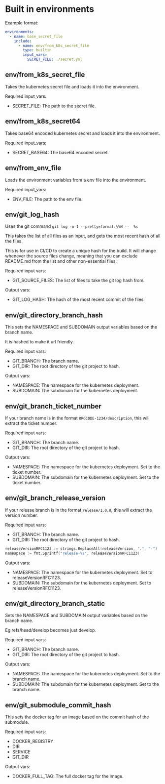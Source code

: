 # Built in environments

Example format:
```yaml
environments:
  - name: base_secret_file
    include:
      - name: env/from_k8s_secret_file
        type: builtin
        input_vars:
          SECRET_FILE: ./secret.yml
```

## env/from_k8s_secret_file

Takes the kubernetes secret file and loads it into the environment.

Required input_vars:
- SECRET_FILE: The path to the secret file.

## env/from_k8s_secret64

Takes base64 encoded kubernetes secret and loads it into the environment.

Required input_vars:
- SECRET_BASE64: The base64 encoded secret.

## env/from_env_file

Loads the environment variables from a env file into the environment.

Required input_vars:
- ENV_FILE: The path to the env file.

## env/git_log_hash

Uses the git command `git log -n 1 --pretty=format:%%H --  %s`

This takes the list of all files as an input, and gets the most recent hash of all the files.

This is for use in CI/CD to create a unique hash for the build. It will change whenever the source 
files change, meaning that you can exclude README.md from the list and other non-essential files.

Required input vars:
- GIT_SOURCE_FILES: The list of files to take the git log hash from.

Output vars:
- GIT_LOG_HASH: The hash of the most recent commit of the files.

## env/git_directory_branch_hash

This sets the NAMESPACE and SUBDOMAIN output variables based on the branch name.

It is hashed to make it url friendly.

Required input vars:
- GIT_BRANCH: The branch name.
- GIT_DIR: The root directory of the git project to hash.

Output vars:
- NAMESPACE: The namespace for the kubernetes deployment.
- SUBDOMAIN: The subdomain for the kubernetes deployment.

## env/git_branch_ticket_number

If your branch name is in the format `ORGCODE-1234/description`, this will extract the ticket number.

Required input vars:
- GIT_BRANCH: The branch name.
- GIT_DIR: The root directory of the git project to hash.

Output vars:
- NAMESPACE: The namespace for the kubernetes deployment. Set to the ticket number.
- SUBDOMAIN: The subdomain for the kubernetes deployment. Set to the ticket number.

## env/git_branch_release_version

If your release branch is in the format `release/1.0.0`, this will extract the version number.

Required input vars:
- GIT_BRANCH: The branch name.
- GIT_DIR: The root directory of the git project to hash.

```go
releaseVersionRFC1123 := strings.ReplaceAll(releaseVersion, ".", "-")
namespace := fmt.Sprintf("release-%s", releaseVersionRFC1123)
```

Output vars:
- NAMESPACE: The namespace for the kubernetes deployment. Set to releaseVersionRFC1123.
- SUBDOMAIN: The subdomain for the kubernetes deployment. Set to releaseVersionRFC1123.

## env/git_directory_branch_static

Sets the NAMESPACE and SUBDOMAIN output variables based on the branch name.

Eg refs/head/develop becomes just develop.

Required input vars:
- GIT_BRANCH: The branch name.
- GIT_DIR: The root directory of the git project to hash.

Output vars:
- NAMESPACE: The namespace for the kubernetes deployment. Set to the branch name.
- SUBDOMAIN: The subdomain for the kubernetes deployment. Set to the branch name.

## env/git_submodule_commit_hash

This sets the docker tag for an image based on the commit hash of the submodule.

Required input vars:
- DOCKER_REGISTRY
- DIR
- SERVICE
- GIT_DIR

Output vars:
- DOCKER_FULL_TAG: The full docker tag for the image.